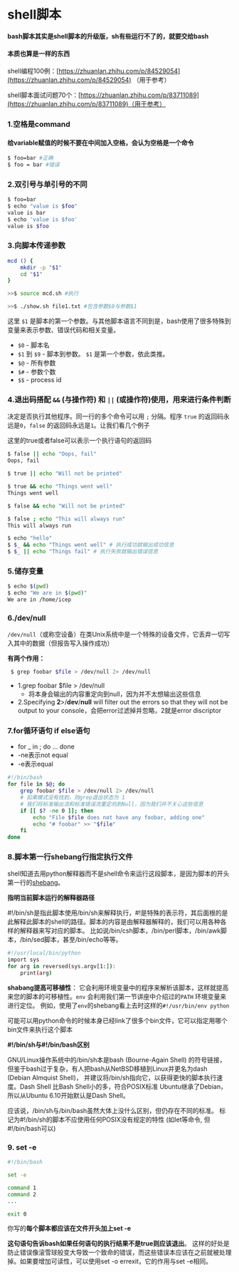 # shell脚本

#### bash脚本其实是shell脚本的升级版，sh有些运行不了的，就要交给bash

#### 本质也算是一样的东西

shell编程100例：[https://zhuanlan.zhihu.com/p/84529054](https://zhuanlan.zhihu.com/p/84529054) （用于参考）

shell脚本面试问题70个：[https://zhuanlan.zhihu.com/p/83711089](https://zhuanlan.zhihu.com/p/83711089)（用于参考）

### 1.空格是command

#### 给variable赋值的时候不要在中间加入空格，会认为空格是一个命令

```bash
$ foo=bar #正确
$ foo = bar #错误
```

### 2.双引号与单引号的不同

```bash
$ foo=bar
$ echo "value is $foo"
value is bar
$ echo 'value is $foo'
value is $foo
```

### 3.向脚本传递参数

```bash
mcd () {
    mkdir -p "$1"
    cd "$1"
}

>>$ source mcd.sh #执行

>>$ ./show.sh file1.txt #包含参数$0与参数$1
```

这里 `$1` 是脚本的第一个参数。与其他脚本语言不同到是，bash使用了很多特殊到变量来表示参数、错误代码和相关变量。

* `$0` - 脚本名
* `$1` 到 `$9` - 脚本到参数。 `$1` 是第一个参数，依此类推。
* `$@` - 所有参数
* `$#` - 参数个数
* `$$` - process id

### 4.退出码搭配 `&&` \(与操作符\) 和 `||` \(或操作符\)使用，用来进行条件判断

决定是否执行其他程序。同一行的多个命令可以用 `;` 分隔。程序 `true` 的返回码永远是`0`，`false` 的返回码永远是`1`。让我们看几个例子

这里的true或者false可以表示一个执行语句的返回码

```bash
$ false || echo "Oops, fail"
Oops, fail

$ true || echo "Will not be printed"

$ true && echo "Things went well"
Things went well

$ false && echo "Will not be printed"

$ false ; echo "This will always run"
This will always run

$ echo "hello"
$ $_ && echo "Things went well" # 执行成功就输出成功信息
$ $_ || echo "Things fail" # 执行失败就输出错误信息
```

### 5.储存变量

```bash
$ echo $(pwd)
$ echo "We are in $(pwd)"
We are in /home/icep
```

### 6./dev/null

 `/dev/null`（或称空设备）在类Unix系统中是一个特殊的设备文件，它丢弃一切写入其中的数据（但报告写入操作成功）

**有两个作用：**

```bash
 $ grep foobar $file > /dev/null 2> /dev/null
```

* 1.grep foobar $file &gt; /dev/null
  * 将本身会输出的内容重定向到null，因为并不太想输出这些信息
* 2.Specifying **2**&gt;/**dev**/**null** will filter out the errors so that they will not be output to your console，会把error过滤掉并忽略，2就是error discriptor

### 7.for循环语句 if else语句

* for \_ in ; do ... done
* -ne表示not equal
* -e表示equal

```bash
#!/bin/bash
for file in $@; do
    grep foobar $file > /dev/null 2> /dev/null
    # 如果模式没有找到，则grep退出状态为 1
    # 我们将标准输出流和标准错误流重定向到Null，因为我们并不关心这些信息
    if [[ $? -ne 0 ]]; then
        echo "File $file does not have any foobar, adding one"
        echo "# foobar" >> "$file"
    fi
done
```

### 8.脚本第一行shebang行指定执行文件

shell知道去用python解释器而不是shell命令来运行这段脚本，是因为脚本的开头第一行的[shebang](https://en.wikipedia.org/wiki/Shebang_%28Unix%29)。

**指明当前脚本运行的解释器路径**

\#!/bin/sh是指此脚本使用/bin/sh来解释执行，\#!是特殊的表示符，其后面根的是此解释此脚本的shell的路径。脚本的内容是由解释器解释的，我们可以用各种各样的解释器来写对应的脚本。 比如说/bin/csh脚本，/bin/perl脚本，/bin/awk脚本，/bin/sed脚本，甚至/bin/echo等等。

```bash
#!/usr/local/bin/python
import sys
for arg in reversed(sys.argv[1:]):
    print(arg)
```

**shabang提高可移植性**： 它会利用环境变量中的程序来解析该脚本，这样就提高来您的脚本的可移植性。`env` 会利用我们第一节讲座中介绍过的`PATH` 环境变量来进行定位。 例如，使用了`env`的shebang看上去时这样的`#!/usr/bin/env python`

可能可以用python命令的时候本身已经link了很多个bin文件，它可以指定用哪个bin文件来执行这个脚本

**\#!/bin/sh与\#!/bin/bash区别**

GNU/Linux操作系统中的/bin/sh本是bash \(Bourne-Again Shell\) 的符号链接， 但鉴于bash过于复杂，有人把bash从NetBSD移植到Linux并更名为dash \(Debian Almquist Shell\)， 并建议将/bin/sh指向它，以获得更快的脚本执行速度。Dash Shell 比Bash Shell小的多，符合POSIX标准 Ubuntu继承了Debian，所以从Ubuntu 6.10开始默认是Dash Shell。

应该说，/bin/sh与/bin/bash虽然大体上没什么区别，但仍存在不同的标准。 标记为\#!/bin/sh的脚本不应使用任何POSIX没有规定的特性 \(如let等命令, 但\#!/bin/bash可以\)

### 9. set -e

```bash
#!/bin/bash

set -e

command 1
command 2
...

exit 0

```

你写的**每个脚本都应该在文件开头加上set -e**

**这句语句告诉bash如果任何语句的执行结果不是true则应该退出**。 这样的好处是防止错误像滚雪球般变大导致一个致命的错误，而这些错误本应该在之前就被处理掉。如果要增加可读性，可以使用set -o errexit，它的作用与set -e相同。

